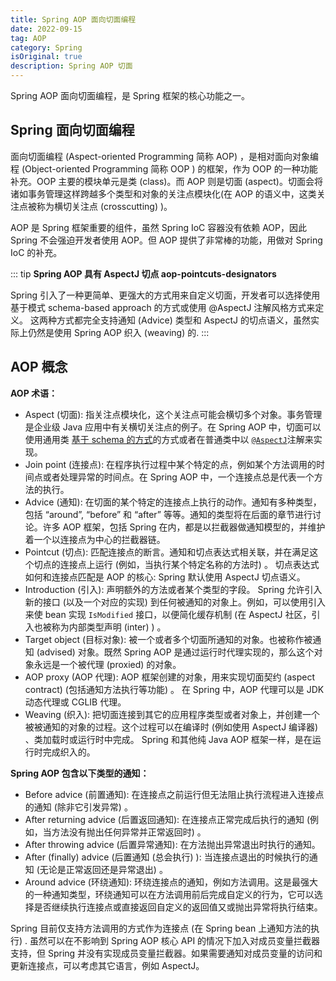 ```yaml
---
title: Spring AOP 面向切面编程
date: 2022-09-15
tag: AOP
category: Spring
isOriginal: true
description: Spring AOP 切面
---
```


Spring AOP 面向切面编程，是 Spring 框架的核心功能之一。
<!-- more -->

## Spring 面向切面编程

面向切面编程 (Aspect-oriented Programming 简称 AOP) ，是相对面向对象编程 (Object-oriented Programming 简称 OOP ) 的框架，作为 OOP 的一种功能补充。OOP 主要的模块单元是类 (class)。而 AOP 则是切面 (aspect)。切面会将诸如事务管理这样跨越多个类型和对象的关注点模块化(在 AOP 的语义中，这类关注点被称为横切关注点 (crosscutting) )。

AOP 是 Spring 框架重要的组件，虽然 Spring IoC 容器没有依赖 AOP，因此 Spring 不会强迫开发者使用 AOP。但 AOP 提供了非常棒的功能，用做对 Spring IoC 的补充。

::: tip
**Spring AOP 具有 AspectJ 切点 aop-pointcuts-designators**

Spring 引入了一种更简单、更强大的方式用来自定义切面，开发者可以选择使用基于模式 schema-based approach 的方式或使用 @AspectJ 注解风格方式来定义。
这两种方式都完全支持通知 (Advice) 类型和 AspectJ 的切点语义，虽然实际上仍然是使用 Spring AOP 织入 (weaving) 的.
:::

## AOP 概念

**AOP 术语：**

- Aspect (切面): 指关注点模块化，这个关注点可能会横切多个对象。事务管理是企业级 Java 应用中有关横切关注点的例子。在 Spring AOP 中，切面可以使用通用类 [基于 schema 的方式](http://docs.jcohy.com/docs/spring-framework/5.3.6/html5/zh-cn/core.html#aop-schema)的方式或者在普通类中以 [`@AspectJ`](http://docs.jcohy.com/docs/spring-framework/5.3.6/html5/zh-cn/core.html#aop-ataspectj)注解来实现。
- Join point (连接点): 在程序执行过程中某个特定的点，例如某个方法调用的时间点或者处理异常的时间点。在 Spring AOP 中，一个连接点总是代表一个方法的执行。
- Advice (通知): 在切面的某个特定的连接点上执行的动作。通知有多种类型，包括 “around”, “before” 和 “after” 等等。通知的类型将在后面的章节进行讨论。许多 AOP 框架，包括 Spring 在内，都是以拦截器做通知模型的，并维护着一个以连接点为中心的拦截器链。
- Pointcut (切点): 匹配连接点的断言。通知和切点表达式相关联，并在满足这个切点的连接点上运行 (例如，当执行某个特定名称的方法时) 。 切点表达式如何和连接点匹配是 AOP 的核心: Spring 默认使用 AspectJ 切点语义。
- Introduction (引入): 声明额外的方法或者某个类型的字段。 Spring 允许引入新的接口 (以及一个对应的实现) 到任何被通知的对象上。例如，可以使用引入来使 bean 实现 `IsModified` 接口，以便简化缓存机制 (在 AspectJ 社区，引入也被称为内部类型声明 (inter) ) 。
- Target object (目标对象): 被一个或者多个切面所通知的对象。也被称作被通知 (advised) 对象。既然 Spring AOP 是通过运行时代理实现的，那么这个对象永远是一个被代理 (proxied) 的对象。
- AOP proxy (AOP 代理): AOP 框架创建的对象，用来实现切面契约 (aspect contract) (包括通知方法执行等功能) 。 在 Spring 中，AOP 代理可以是 JDK 动态代理或 CGLIB 代理。
- Weaving (织入): 把切面连接到其它的应用程序类型或者对象上，并创建一个被被通知的对象的过程。这个过程可以在编译时 (例如使用 AspectJ 编译器) 、类加载时或运行时中完成。 Spring 和其他纯 Java AOP 框架一样，是在运行时完成织入的。

**Spring AOP 包含以下类型的通知：**

- Before advice (前置通知): 在连接点之前运行但无法阻止执行流程进入连接点的通知 (除非它引发异常) 。
- After returning advice (后置返回通知): 在连接点正常完成后执行的通知 (例如，当方法没有抛出任何异常并正常返回时) 。
- After throwing advice (后置异常通知): 在方法抛出异常退出时执行的通知。
- After (finally) advice (后置通知 (总会执行) ): 当连接点退出的时候执行的通知 (无论是正常返回还是异常退出) 。
- Around advice (环绕通知): 环绕连接点的通知，例如方法调用。这是最强大的一种通知类型，环绕通知可以在方法调用前后完成自定义的行为，它可以选择是否继续执行连接点或直接返回自定义的返回值又或抛出异常将执行结束。

Spring 目前仅支持方法调用的方式作为连接点 (在 Spring bean 上通知方法的执行) . 虽然可以在不影响到 Spring AOP 核心 API 的情况下加入对成员变量拦截器支持，但 Spring 并没有实现成员变量拦截器。如果需要通知对成员变量的访问和更新连接点，可以考虑其它语言，例如 AspectJ。